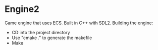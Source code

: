 # Engine2
Game engine that uses ECS. Built in C++ with SDL2.
Building the engine:
  - CD into the project directory
  - Use "cmake ." to generate the makefile
  - Make
